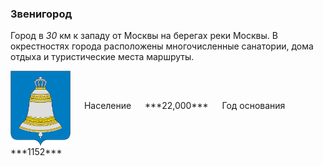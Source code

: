 <!--2021-10-31 00:30:04-->
### Звенигород
Город в *30* км к западу от Москвы на берегах реки Москвы.
В окрестностях города расположены многочисленные санатории, дома отдыха и туристические места маршруты.

<span class="dt">
  <img src="Zvenigorod.png" align="middle" width="96px"> &emsp; 
<span class="dtc">
  Население &emsp; ***22,000*** &emsp;
  Год&nbsp;основания &emsp; ***1152***
</span>
</span>